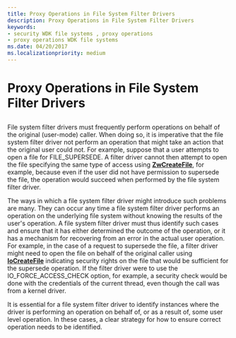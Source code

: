 ```yaml
---
title: Proxy Operations in File System Filter Drivers
description: Proxy Operations in File System Filter Drivers
keywords:
- security WDK file systems , proxy operations
- proxy operations WDK file systems
ms.date: 04/20/2017
ms.localizationpriority: medium
---
```


# Proxy Operations in File System Filter Drivers


## <span id="ddk_proxy_operations_in_file_system_filter_drivers_if"></span><span id="DDK_PROXY_OPERATIONS_IN_FILE_SYSTEM_FILTER_DRIVERS_IF"></span>


File system filter drivers must frequently perform operations on behalf of the original (user-mode) caller. When doing so, it is imperative that the file system filter driver not perform an operation that might take an action that the original user could not. For example, suppose that a user attempts to open a file for FILE\_SUPERSEDE. A filter driver cannot then attempt to open the file specifying the same type of access using [**ZwCreateFile**](/windows-hardware/drivers/ddi/ntifs/nf-ntifs-ntcreatefile), for example, because even if the user did not have permission to supersede the file, the operation would succeed when performed by the file system filter driver.

The ways in which a file system filter driver might introduce such problems are many. They can occur any time a file system filter driver performs an operation on the underlying file system without knowing the results of the user's operation. A file system filter driver must thus identify such cases and ensure that it has either determined the outcome of the operation, or it has a mechanism for recovering from an error in the actual user operation. For example, in the case of a request to supersede the file, a filter driver might need to open the file on behalf of the original caller using [**IoCreateFile**](/windows-hardware/drivers/ddi/wdm/nf-wdm-iocreatefile) indicating security rights on the file that would be sufficient for the supersede operation. If the filter driver were to use the IO\_FORCE\_ACCESS\_CHECK option, for example, a security check would be done with the credentials of the current thread, even though the call was from a kernel driver.

It is essential for a file system filter driver to identify instances where the driver is performing an operation on behalf of, or as a result of, some user level operation. In these cases, a clear strategy for how to ensure correct operation needs to be identified.

 

